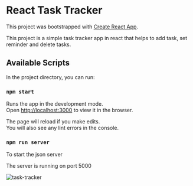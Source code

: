 
# React Task Tracker
This project was bootstrapped with [Create React App](https://github.com/facebook/create-react-app).

This project is a simple task tracker app in react that helps to add task, set reminder and delete tasks.

## Available Scripts

In the project directory, you can run:

### `npm start`

Runs the app in the development mode.\
Open [http://localhost:3000](http://localhost:3000) to view it in the browser.

The page will reload if you make edits.\
You will also see any lint errors in the console.


### `npm run server`

To start the json server

The server is running on port 5000

![task-tracker](https://user-images.githubusercontent.com/36845478/118140712-e9316a80-b408-11eb-88fb-65b9af3a9fe8.jpg)
